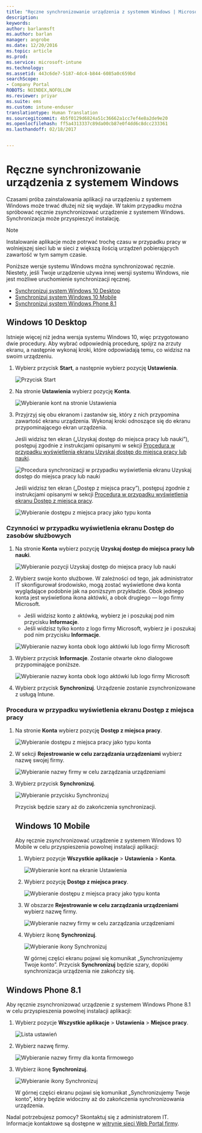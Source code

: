 ```yaml
---
title: "Ręczne synchronizowanie urządzenia z systemem Windows | Microsoft Docs"
description: 
keywords: 
author: barlanmsft
ms.author: barlan
manager: angrobe
ms.date: 12/20/2016
ms.topic: article
ms.prod: 
ms.service: microsoft-intune
ms.technology: 
ms.assetid: 443c6de7-5187-4dc4-b844-6085a0c659bd
searchScope:
- Company Portal
ROBOTS: NOINDEX,NOFOLLOW
ms.reviewer: priyar
ms.suite: ems
ms.custom: intune-enduser
translationtype: Human Translation
ms.sourcegitcommit: 4b5f0129d6824a51c36662a1cc7ef4e8a2de9e20
ms.openlocfilehash: ff5a4313337c89da00cb87e0f4dd6c8dcc233361
ms.lasthandoff: 02/18/2017


---
```


# <a name="sync-your-windows-device-manually"></a>Ręczne synchronizowanie urządzenia z systemem Windows

Czasami próba zainstalowania aplikacji na urządzeniu z systemem Windows może trwać dłużej niż się wydaje. W takim przypadku można spróbować ręcznie zsynchronizować urządzenie z systemem Windows. Synchronizacja może przyspieszyć instalację.

> [!Note]
> Instalowanie aplikacje może potrwać trochę czasu w przypadku pracy w wolniejszej sieci lub w sieci z większą ilością urządzeń pobierających zawartość w tym samym czasie.

Poniższe wersje systemu Windows można synchronizować ręcznie. Niestety, jeśli Twoje urządzenie używa innej wersji systemu Windows, nie jest możliwe uruchomienie synchronizacji ręcznej.

* [Synchronizuj system Windows 10 Desktop](#windows-10-desktop)
* [Synchronizuj system Windows 10 Mobile](#windows-10-mobile)
* [Synchronizuj system Windows Phone 8.1](#windows-phone-81)

## <a name="windows-10-desktop"></a>Windows 10 Desktop
Istnieje więcej niż jedna wersja systemu Windows 10, więc przygotowano dwie procedury. Aby wybrać odpowiednią procedurę, spójrz na zrzuty ekranu, a następnie wykonaj kroki, które odpowiadają temu, co widzisz na swoim urządzeniu.

1. Wybierz przycisk **Start**, a następnie wybierz pozycję **Ustawienia**.

    ![Przycisk Start](./media/win10pc-sync-1-start-button.png)

2. Na stronie **Ustawienia** wybierz pozycję **Konta**.

    ![Wybieranie kont na stronie Ustawienia](./media/win10pc-sync-2-settings-accounts.png)

3. Przyjrzyj się obu ekranom i zastanów się, który z nich przypomina zawartość ekranu urządzenia. Wykonaj kroki odnoszące się do ekranu przypominającego ekran urządzenia.

    Jeśli widzisz ten ekran („Uzyskaj dostęp do miejsca pracy lub nauki”), postępuj zgodnie z instrukcjami opisanymi w sekcji [Procedura w przypadku wyświetlenia ekranu Uzyskaj dostęp do miejsca pracy lub nauki](#steps-to-follow-if-you-see-access-work-or-school).

    ![Procedura synchronizacji w przypadku wyświetlenia ekranu Uzyskaj dostęp do miejsca pracy lub nauki](./media/w10-enroll-rs1-connect-to-work-or-school.png)

    Jeśli widzisz ten ekran („Dostęp z miejsca pracy”), postępuj zgodnie z instrukcjami opisanymi w sekcji [Procedura w przypadku wyświetlenia ekranu Dostęp z miejsca pracy](#steps-to-follow-if-you-see-your-account).

    ![Wybieranie dostępu z miejsca pracy jako typu konta](./media/win10pc-sync-3-work-access.png)

### <a name="steps-to-follow-if-you-see-access-work-or-school"></a>Czynności w przypadku wyświetlenia ekranu Dostęp do zasobów służbowych

1. Na stronie **Konta** wybierz pozycję **Uzyskaj dostęp do miejsca pracy lub nauki**.

    ![Wybieranie pozycji Uzyskaj dostęp do miejsca pracy lub nauki](./media/w10-enroll-rs1-connect-to-work-or-school.png)

2. Wybierz swoje konto służbowe. W zależności od tego, jak administrator IT skonfigurował środowisko, mogą zostać wyświetlone dwa konta wyglądające podobnie jak na poniższym przykładzie. Obok jednego konta jest wyświetlona ikona aktówki, a obok drugiego — logo firmy Microsoft.

    - Jeśli widzisz konto z aktówką, wybierz je i poszukaj pod nim przycisku **Informacje**.
    - Jeśli widzisz tylko konto z logo firmy Microsoft, wybierz je i poszukaj pod nim przycisku **Informacje**.

    ![Wybieranie nazwy konta obok logo aktówki lub logo firmy Microsoft](./media/win10pc-rs1-sync-info-button.png)

3. Wybierz przycisk **Informacje**. Zostanie otwarte okno dialogowe przypominające poniższe.

    ![Wybieranie nazwy konta obok logo aktówki lub logo firmy Microsoft](./media/win10pc-rs1-sync-button.png)

4. Wybierz przycisk **Synchronizuj**. Urządzenie zostanie zsynchronizowane z usługą Intune.

### <a name="steps-to-follow-if-you-see-work-access"></a>Procedura w przypadku wyświetlenia ekranu Dostęp z miejsca pracy

1. Na stronie **Konta** wybierz pozycję **Dostęp z miejsca pracy**.

    ![Wybieranie dostępu z miejsca pracy jako typu konta](./media/win10pc-sync-3-work-access.png)

2. W sekcji **Rejestrowanie w celu zarządzania urządzeniami** wybierz nazwę swojej firmy.

    ![Wybieranie nazwy firmy w celu zarządzania urządzeniami](./media/win10pc-sync-4-tap-com-name.png)

3. Wybierz przycisk **Synchronizuj**.

    ![Wybieranie przycisku Synchronizuj](./media/win10pc-sync-5-tap-sync.png)

   Przycisk będzie szary aż do zakończenia synchronizacji.

   ## <a name="windows-10-mobile"></a>Windows 10 Mobile
   Aby ręcznie zsynchronizować urządzenie z systemem Windows 10 Mobile w celu przyspieszenia powolnej instalacji aplikacji:

   1. Wybierz pozycje **Wszystkie aplikacje** > **Ustawienia** > **Konta**.

       ![Wybieranie kont na ekranie Ustawienia](./media/win10m-sync-1-settings-accounts.png)

   2. Wybierz pozycję **Dostęp z miejsca pracy**.

       ![Wybieranie dostępu z miejsca pracy jako typu konta](./media/win10m-sync-2-work-access.png)

   3. W obszarze **Rejestrowanie w celu zarządzania urządzeniami** wybierz nazwę firmy.

       ![Wybieranie nazwy firmy w celu zarządzania urządzeniami](./media/win10m-sync-3-tap-comp-name.png)

   4. Wybierz ikonę **Synchronizuj**.

       ![Wybieranie ikony Synchronizuj](./media/win10m-sync-4-tap-sync.png)

       W górnej części ekranu pojawi się komunikat „Synchronizujemy Twoje konto”. Przycisk **Synchronizuj** będzie szary, dopóki synchronizacja urządzenia nie zakończy się.

## <a name="windows-phone-81"></a>Windows Phone 8.1
Aby ręcznie zsynchronizować urządzenie z systemem Windows Phone 8.1 w celu przyspieszenia powolnej instalacji aplikacji:

1. Wybierz pozycje **Wszystkie aplikacje** > **Ustawienia** > **Miejsce pracy**.

    ![Lista ustawień](./media/wp81-1-sync-settings-workplace.png)

2. Wybierz nazwę firmy.

    ![Wybieranie nazwy firmy dla konta firmowego](./media/wp81-2-sync-tap-compname.png)

3. Wybierz ikonę **Synchronizuj**.

    ![Wybieranie ikony Synchronizuj](./media/wp81-3-sync-tap-sync-button.png)

   W górnej części ekranu pojawi się komunikat „Synchronizujemy Twoje konto”, który będzie widoczny aż do zakończenia synchronizowania urządzenia.

Nadal potrzebujesz pomocy? Skontaktuj się z administratorem IT. Informacje kontaktowe są dostępne w [witrynie sieci Web Portal firmy](http://portal.manage.microsoft.com).


